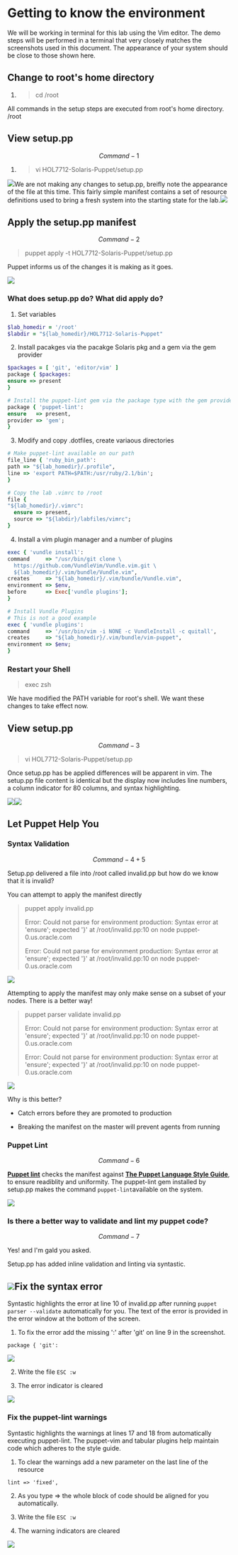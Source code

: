 # Getting to know the environment

We will be working in terminal for this lab using the Vim editor. The demo steps will be performed in a terminal that very closely matches the screenshots used in this document. The appearance of your system should be close to those shown here.

## Change to root's home directory

1. > cd /root

  All commands in the setup steps are executed from root's home directory. /root


## View setup.pp 
$$Command-1$$


1. > vi HOL7712-Solaris-Puppet/setup.pp

  ![](/images/SETUP-001-vi-setup.png)We are not making any changes to setup.pp, breifly note the appearance of the file at this time. This fairly simple manifest contains a set of resource definitions used to bring a fresh system into the starting state for the lab.![](/images/SETUP-002-setup-before.png)


## Apply the setup.pp manifest
$$Command-2$$

> puppet apply -t HOL7712-Solaris-Puppet/setup.pp

Puppet informs us of the changes it is making as it goes.

![](/images/SETUP-002-apply-setup.png)

### What does setup.pp do? What did apply do?

1. Set variables

  ```ruby
  $lab_homedir = '/root'
  $labdir = "${lab_homedir}/HOL7712-Solaris-Puppet"
  ```

2. Install pacakges via the pacakge Solaris pkg and a gem via the gem provider

  ```ruby
  $packages = [ 'git', 'editor/vim' ]
  package { $packages:
  ensure => present
  }

  # Install the puppet-lint gem via the package type with the gem provider
  package { 'puppet-lint':
  ensure   => present,
  provider => 'gem';
  }
  ```

3. Modify and copy .dotfiles, create variaous directories

  ```ruby
  # Make puppet-lint available on our path
  file_line { 'ruby_bin_path':
  path => "${lab_homedir}/.profile",
  line => 'export PATH=$PATH:/usr/ruby/2.1/bin';
  }

  # Copy the lab .vimrc to /root
  file {
  "${lab_homedir}/.vimrc":
    ensure => present,
    source => "${labdir}/labfiles/vimrc";
  }
  ```

4. Install a vim plugin manager and a number of plugins

  ```ruby
  exec { 'vundle install':
  command     => "/usr/bin/git clone \
    https://github.com/VundleVim/Vundle.vim.git \
    ${lab_homedir}/.vim/bundle/Vundle.vim",
  creates     => "${lab_homedir}/.vim/bundle/Vundle.vim",
  environment => $env,
  before      => Exec['vundle plugins'];
  }

  # Install Vundle Plugins
  # This is not a good example
  exec { 'vundle plugins':
  command     => '/usr/bin/vim -i NONE -c VundleInstall -c quitall',
  creates     => "${lab_homedir}/.vim/bundle/vim-puppet",
  environment => $env;
  }
  ```


### Restart your Shell

> exec zsh

We have modified the PATH variable for root's shell. We want these changes to take effect now.

## View setup.pp
$$Command-3$$

> vi HOL7712-Solaris-Puppet/setup.pp

Once setup.pp has be applied differences will be apparent in vim. The setup.pp file content is identical but the display now includes line numbers, a column indicator for 80 columns, and syntax highlighting.

![](/images/SETUP-003-vi-setup.png)![](/images/SETUP-003-setup-after.png)

## Let Puppet Help You

### Syntax Validation
$$Command-4 + 5$$


Setup.pp delivered a file into /root called invalid.pp but how do we know that it is invalid?

You can attempt to apply the manifest directly

> puppet apply invalid.pp
> 
> Error: Could not parse for environment production: Syntax error at 'ensure'; expected '}' at /root/invalid.pp:10 on node puppet-0.us.oracle.com
> 
> Error: Could not parse for environment production: Syntax error at 'ensure'; expected '}' at /root/invalid.pp:10 on node puppet-0.us.oracle.com

![](/images/SETUP-004-apply-invalid.png)

Attempting to apply the manifest may only make sense on a subset of your nodes. There is a better way!

> puppet parser validate invalid.pp
> 
> Error: Could not parse for environment production: Syntax error at 'ensure'; expected '}' at /root/invalid.pp:10 on node puppet-0.us.oracle.com
> 
> Error: Could not parse for environment production: Syntax error at 'ensure'; expected '}' at /root/invalid.pp:10 on node puppet-0.us.oracle.com

![](/images/SETUP-005-parser-validate.png)

Why is this better?

* Catch errors before they are promoted to production

* Breaking the manifest on the master will prevent agents from running


### Puppet Lint
$$Command-6$$

[**Puppet lint**](http://puppet-lint.com/) checks the manifest against [**The Puppet Language Style Guide**](https://docs.puppet.com/guides/style_guide.html "Puppet Style Guide"), to ensure readiblity and uniformity. The puppet-lint gem installed by setup.pp makes the command `puppet-lint`available on the system.

![](/images/SETUP-006-puppet-lint.png)

### Is there a better way to validate and lint my puppet code?
$$Command-7$$

Yes! and I'm gald you asked.

Setup.pp has added inline validation and linting via syntastic.

## ![](/images/SETUP-007-vi-invalid.png)Fix the syntax error

Syntastic highlights the error at line 10 of invalid.pp after running `puppet parser --validate` automatically for you. The text of the error is provided in the error window at the bottom of the screen.

1. To fix the error add the missing ':' after 'git' on line 9 in the screenshot.

  ```
  package { 'git':
  ```
  ![](../images/SETUP-006.0-syntax.png)

2. Write the file `ESC :w`

3. The error indicator is cleared


![](/images/SETUP-006.1-lint-before.png)

### Fix the puppet-lint warnings

Syntastic highlights the warnings at lines 17 and 18 from automatically executing puppet-lint. The puppet-vim and tabular plugins help maintain code which adheres to the style guide.

1. To clear the warnings add a new parameter on the last line of the resource

  `lint => 'fixed',`

2. As you type =&gt; the whole block of code should be aligned for you automatically.

3. Write the file `ESC :w`

4. The warning indicators are cleared


![](/images/SETUP-006.2-lint-after.png)

